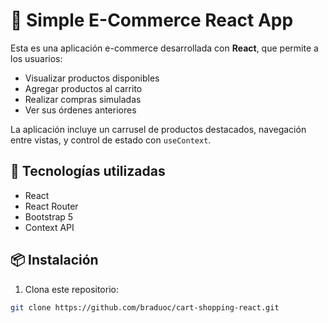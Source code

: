 # 🛒 Simple E-Commerce React App

Esta es una aplicación e-commerce desarrollada con **React**, que permite a los usuarios:

- Visualizar productos disponibles
- Agregar productos al carrito
- Realizar compras simuladas
- Ver sus órdenes anteriores

La aplicación incluye un carrusel de productos destacados, navegación entre vistas, y control de estado con `useContext`.

## 🚀 Tecnologías utilizadas

- React
- React Router
- Bootstrap 5
- Context API

## 📦 Instalación

1. Clona este repositorio:

```bash
git clone https://github.com/braduoc/cart-shopping-react.git

